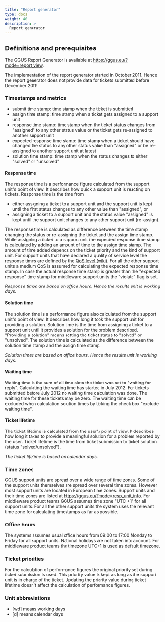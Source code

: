 ```yaml
---
title: "Report generator"
type: docs
weight: 40
description: >
  Report generator
---
```


## Definitions and prerequisites

The GGUS Report Generator is available at https://ggus.eu/?mode=report_view.

The implementation of the report generator started in October 2011. Hence the
report generator does not provide data for tickets submitted before December
2011!

### Timestamps and metrics

- submit time stamp: time stamp when the ticket is submitted
- assign time stamp: time stamp when a ticket gets assigned to a support unit
- response time stamp: time stamp when the ticket status changes from "assigned"
to any other status value or the ticket gets re-assigned to another support unit
- expected response time stamp: time stamp when a ticket should have changed the
status to any other status value than "assigned" or be re-assigned to another
support unit at latest
- solution time stamp: time stamp when the status changes to either "solved" or
"unsolved"

#### Response time

The response time is a performance figure calculated from the support unit's
point of view. It describes how quick a support unit is reacting on tickets.
Response time is the time from
- either assigning a ticket to a support unit and the support unit is kept until
the first status changes to any other value than "assigned",
or
- assigning a ticket to a support unit and the status value "assigned" is kept
until the support unit changes to any other support unit (re-assign).

The response time is calculated as difference between the time stamp changing the
status or re-assigning the ticket and the assign time stamp. While assigning a
ticket to a support unit the expected response time stamp is calculated by adding
an amount of time to the assign time stamp. The amount of time added depends on
the ticket priority and the kind of support unit. For support units that have
declared a quality of service level the response times are defined by the
[QoS level (wiki)](https://wiki.egi.eu/wiki/FAQ_GGUS-QoS-Levels).
For all the other support units a medium QoS is assumed for calculating the expected
response time stamp. In case the actual response time stamp is greater than the
"expected response" time stamp for middleware support units the "violate" flag is set.

*Response times are based on office hours. Hence the results unit is working days.*

#### Solution time

The solution time is a performance figure also calculated from the support unit's
point of view. It describes how long it took the support unit for providing a solution.
Solution time is the time from assigning a ticket to a support unit until it provides
a solution for the problem described. "Providing a solution" means setting the ticket
status to "solved" or "unsolved". The solution time is calculated as the difference
between the solution time stamp and the assign time stamp.

*Solution times are based on office hours. Hence the results unit is working days.*

#### Waiting time

Waiting time is the sum of all time slots the ticket was set to "waiting for reply".
Calculating the waiting time has started in July 2012. For tickets submitted before
July 2012 no waiting time calculation was done. The waiting time for these tickets may
be zero. The waiting time can be excluded when calculation solution times by ticking the
check box "exclude waiting time".

#### Ticket lifetime

The ticket lifetime is calculated from the user's point of view. It describes how long
it takes to provide a meaningful solution for a problem reported by the user. Ticket
lifetime is the time from ticket submission to ticket solution (status "solved/unsolved").

*The ticket lifetime is based on calendar days.*

### Time zones

GGUS support units are spread over a wide range of time zones. Some of the support units
themselves are spread over several time zones. However most support units are located in
European time zones. Support units and their time zones are listed at
https://ggus.eu/?mode=resp_unit_info.
For middleware product teams GGUS assumes time zone "UTC +1" for all support units.
For all the other support units the system uses the relevant time zone for calculating
timestamps as far as possible.

### Office hours

The systems assumes usual office hours from 09:00 to 17:00 Monday to Friday for all
support units. National holidays are not taken into account. For middleware product
teams the timezone UTC+1 is used as default timezone.

### Ticket priorities

For the calculation of performance figures the original priority set during ticket
submission is used. This priority value is kept as long as the support unit is in charge
of the ticket. Updating the priority value during ticket lifetime doesn't affect the
calculation of performance figures.

### Unit abbreviations

- [wd] means working days
- [d] means calendar days

